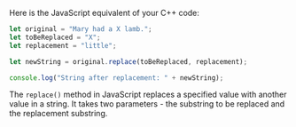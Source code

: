 Here is the JavaScript equivalent of your C++ code:

```javascript
let original = "Mary had a X lamb.";
let toBeReplaced = "X";
let replacement = "little";

let newString = original.replace(toBeReplaced, replacement);

console.log("String after replacement: " + newString);
```

The `replace()` method in JavaScript replaces a specified value with another value in a string. It takes two parameters - the substring to be replaced and the replacement substring.
